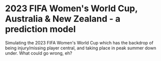 # 2023 FIFA Women's World Cup, Australia &amp; New Zealand - a prediction model
Simulating the 2023 FIFA Women's World Cup which has the backdrop of being injury/missing player central, and taking place in peak summer down under. What could go wrong, eh?
